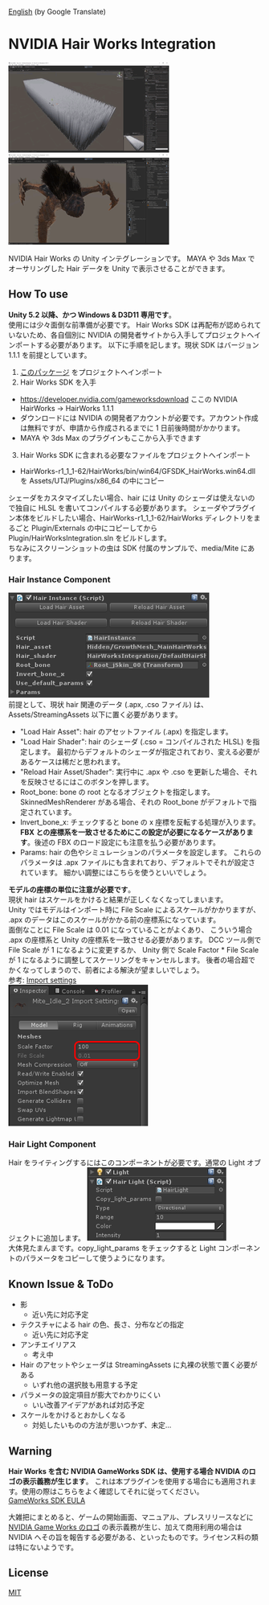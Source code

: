 [English](https://translate.google.com/translate?sl=ja&tl=en&u=https://github.com/unity3d-jp/NVIDIAHairWorksIntegration/) (by Google Translate)
# NVIDIA Hair Works Integration
![grass](doc/grass.gif)
![mite](doc/mite.gif)

NVIDIA Hair Works の Unity インテグレーションです。
MAYA や 3ds Max でオーサリングした Hair データを Unity で表示させることができます。  

## How To use
**Unity 5.2 以降、かつ Windows & D3D11 専用です**。  
使用には少々面倒な前準備が必要です。
Hair Works SDK は再配布が認められていないため、各自個別に NVIDIA の開発者サイトから入手してプロジェクトへインポートする必要があります。
以下に手順を記します。現状 SDK はバージョン 1.1.1 を前提としています。

1.  [このパッケージ](https://github.com/unity3d-jp/NVIDIAHairWorksIntegration/raw/master/Packages/HairWorksIntegration.unitypackage) をプロジェクトへインポート
2.  Hair Works SDK を入手
  * https://developer.nvidia.com/gameworksdownload ここの NVIDIA HairWorks -> HairWorks 1.1.1
  * ダウンロードには NVIDIA の開発者アカウントが必要です。アカウント作成は無料ですが、申請から作成されるまでに 1 日前後時間がかかります。
  * MAYA や 3ds Max のプラグインもここから入手できます
3.  Hair Works SDK に含まれる必要なファイルをプロジェクトへインポート
  * HairWorks-r1_1_1-62/HairWorks/bin/win64/GFSDK_HairWorks.win64.dll を Assets/UTJ/Plugins/x86_64 の中にコピー

シェーダをカスタマイズしたい場合、hair には Unity のシェーダは使えないので独自に HLSL を書いてコンパイルする必要があります。
シェーダやプラグイン本体をビルドしたい場合、HairWorks-r1_1_1-62/HairWorks ディレクトリをまるごと Plugin/Externals の中にコピーしてから Plugin/HairWorksIntegration.sln をビルドします。  
ちなみにスクリーンショットの虫は SDK 付属のサンプルで、media/Mite にあります。

### Hair Instance Component
![mite](doc/hair_instance.png)  
前提として、現状 hair 関連のデータ (.apx, .cso ファイル) は、Assets/StreamingAssets 以下に置く必要があります。
- "Load Hair Asset": hair のアセットファイル (.apx) を指定します。  
- "Load Hair Shader": hair のシェーダ (.cso = コンパイルされた HLSL) を指定します。
最初からデフォルトのシェーダが指定されており、変える必要があるケースは稀だと思われます。
- "Reload Hair Asset/Shader": 実行中に .apx や .cso を更新した場合、それを反映させるにはこのボタンを押します。
- Root_bone: bone の root となるオブジェクトを指定します。
SkinnedMeshRenderer がある場合、それの Root_bone がデフォルトで指定されています。
- Invert_bone_x: チェックすると bone の x 座標を反転する処理が入ります。
**FBX との座標系を一致させるためにこの設定が必要になるケースがあります**。後述の FBX のロード設定にも注意を払う必要があります。
- Params: hair の色やシミュレーションのパラメータを設定します。
これらのパラメータは .apx ファイルにも含まれており、デフォルトでそれが設定されています。
細かい調整にはこちらを使うといいでしょう。

**モデルの座標の単位に注意が必要です**。  
現状 hair はスケールをかけると結果が正しくなくなってしまいます。  
Unity ではモデルはインポート時に File Scale によるスケールがかかりますが、
.apx のデータはこのスケールがかかる前の座標系になっています。  
面倒なことに File Scale は 0.01 になっていることがよくあり、
こういう場合 .apx の座標系と Unity の座標系を一致させる必要があります。
DCC ツール側で File Scale が 1 になるように変更するか、
Unity 側で Scale Factor * File Scale が 1 になるように調整してスケーリングをキャンセルします。
後者の場合超でかくなってしまうので、前者による解決が望ましいでしょう。  
参考: [Import settings](http://answers.unity3d.com/questions/12187/import-settings.html)  
![mite](doc/fbx_import_settings.png)  

### Hair Light Component
Hair をライティングするにはこのコンポーネントが必要です。通常の Light オブジェクトに追加します。
![mite](doc/hair_light.png)  
大体見たまんまです。copy_light_params をチェックすると Light コンポーネントのパラメータをコピーして使うようになります。

## Known Issue & ToDo
- 影
  - 近い先に対応予定
- テクスチャによる hair の色、長さ、分布などの指定
  - 近い先に対応予定
- アンチエイリアス
  - 考え中
- Hair のアセットやシェーダは StreamingAssets に丸裸の状態で置く必要がある
  - いずれ他の選択肢も用意する予定
- パラメータの設定項目が膨大でわかりにくい
  - いい改善アイデアがあれば対応予定
- スケールをかけるとおかしくなる
  - 対処したいものの方法が思いつかず、未定…

## Warning
**Hair Works を含む NVIDIA GameWorks SDK は、使用する場合 NVIDIA のロゴの表示義務が生じます**。
これは本プラグインを使用する場合にも適用されます。使用の際はこちらをよく確認してそれに従ってください。  
[GameWorks SDK EULA](https://developer.nvidia.com/gameworks-sdk-eula)  

大雑把にまとめると、ゲームの開始画面、マニュアル、プレスリリースなどに [NVIDIA Game Works のロゴ](https://developer.nvidia.com/gameworks-logo) の表示義務が生じ、加えて商用利用の場合は NVIDIA へその旨を報告する必要がある、といったものです。ライセンス料の類は特にないようです。

## License
[MIT](HairWorksIntegration/Assets/StreamingAssets/UTJ/HairWorksIntegration/License.txt)
